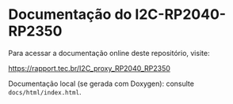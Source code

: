 # Documentação do I2C-RP2040-RP2350

Para acessar a documentação online deste repositório, visite:

https://rapport.tec.br/I2C_proxy_RP2040_RP2350

Documentação local (se gerada com Doxygen): consulte `docs/html/index.html`.
